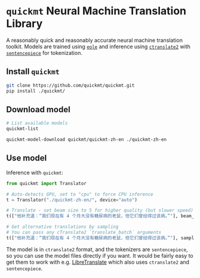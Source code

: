 # `quickmt` Neural Machine Translation Library 

A reasonably quick and reasonably accurate neural machine translation toolkit. Models are trained using [`eole`](https://github.com/eole-nlp/eole) and inference using [`ctranslate2`](https://github.com/OpenNMT/CTranslate2) with [`sentencepiece`](https://github.com/google/sentencepiece) for tokenization.

## Install `quickmt`

```bash
git clone https://github.com/quickmt/quickmt.git
pip install ./quickmt/
```

## Download model

```bash
# List available models
quickmt-list

quickmt-model-download quickmt/quickmt-zh-en ./quickmt-zh-en
```

## Use model

Inference with `quickmt`:

```python
from quickmt import Translator

# Auto-detects GPU, set to "cpu" to force CPU inference
t = Translator("./quickmt-zh-en/", device="auto")

# Translate - set beam size to 5 for higher quality (but slower speed)
t(["他补充道：“我们现在有 4 个月大没有糖尿病的老鼠，但它们曾经得过该病。”"], beam_size=1)

# Get alternative translations by sampling
# You can pass any cTranslate2 `translate_batch` arguments
t(["他补充道：“我们现在有 4 个月大没有糖尿病的老鼠，但它们曾经得过该病。”"], sampling_temperature=1.2, beam_size=1, sampling_topk=50, sampling_topp=0.9)
```

The model is in `ctranslate2` format, and the tokenizers are `sentencepiece`, so you can use the model files directly if you want. It would be fairly easy to get them to work with e.g. [LibreTranslate](https://libretranslate.com/) which also uses `ctranslate2` and `sentencepiece`.
